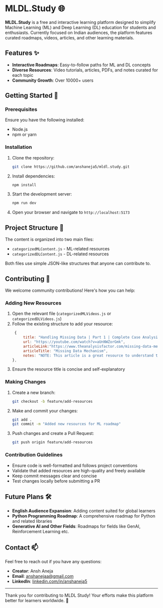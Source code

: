 # MLDL.Study 🌐

**MLDL.Study** is a free and interactive learning platform designed to simplify Machine Learning (ML) and Deep Learning (DL) education for students and enthusiasts. Currently focused on Indian audiences, the platform features curated roadmaps, videos, articles, and other learning materials.

## Features ✨

- **Interactive Roadmaps**: Easy-to-follow paths for ML and DL concepts
- **Diverse Resources**: Video tutorials, articles, PDFs, and notes curated for each topic
- **Community Growth**: Over 10000+ users

## Getting Started 🚀

### Prerequisites

Ensure you have the following installed:
- Node.js
- npm or yarn

### Installation

1. Clone the repository:
   ```bash
   git clone https://github.com/anshaneja5/mldl.study.git
   ```

2. Install dependencies:
   ```bash
   npm install
   ```

3. Start the development server:
   ```bash
   npm run dev
   ```

4. Open your browser and navigate to `http://localhost:5173`

## Project Structure 📁

The content is organized into two main files:
- `categorizedMLContent.js` - ML-related resources
- `categorizedDLContent.js` - DL-related resources

Both files use simple JSON-like structures that anyone can contribute to.

## Contributing 🤝

We welcome community contributions! Here's how you can help:

### Adding New Resources

1. Open the relevant file (`categorizedMLVideos.js` or `categorizedDLVideos.js`)
2. Follow the existing structure to add your resource:
   ```javascript
    {
        title: "Handling Missing Data | Part 1 | Complete Case Analysis",
        url: "https://youtube.com/watch?v=aUnNWZorGmk",
        articleLink:"https://www.theanalysisfactor.com/missing-data-mechanism/", //Could be any link and not just article
        articleTitle: "Missing Data Mechanism",
        notes: "NOTE: This article is a great resource to understand the different mechanisms of missing data."
   },
   ```
3. Ensure the resource title is concise and self-explanatory

### Making Changes

1. Create a new branch:
   ```bash
   git checkout -b feature/add-resources
   ```

2. Make and commit your changes:
   ```bash
   git add .
   git commit -m "Added new resources for ML roadmap"
   ```

3. Push changes and create a Pull Request:
   ```bash
   git push origin feature/add-resources
   ```

### Contribution Guidelines

- Ensure code is well-formatted and follows project conventions
- Validate that added resources are high-quality and freely available
- Keep commit messages clear and concise
- Test changes locally before submitting a PR

## Future Plans 🛠️

- **English Audience Expansion**: Adding content suited for global learners
- **Python Programming Roadmap**: A comprehensive roadmap for Python and related libraries
- **Generative AI and Other Fields**: Roadmaps for fields like GenAI, Reinforcement Learning etc.

## Contact 📫

Feel free to reach out if you have any questions:

- **Creator**: Ansh Aneja
- **Email**: anshanejaa@gmail.com
- **LinkedIn**: [linkedin.com/in/anshaneja5](https://www.linkedin.com/in/anshaneja5)

---

Thank you for contributing to MLDL Study! Your efforts make this platform better for learners worldwide. 🌟
